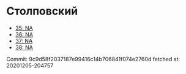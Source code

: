 # Столповский
- [35: NA](35.md)
- [36: NA](36.md)
- [37: NA](37.md)
- [38: NA](38.md)

Commit: 9c9d58f2037187e99416c14b706841f074e2760d
 fetched at: 20201205-204757
